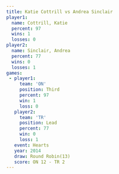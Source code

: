 ```yaml
---
title: Katie Cottrill vs Andrea Sinclair
player1:                
  name: Cottrill, Katie 
  percent: 97           
  wins: 1               
  losses: 0             
player2:                
  name: Sinclair, Andrea
  percent: 77           
  wins: 0               
  losses: 1             
games:
 - player1:         
     team: 'ON'     
     position: Third
     percent: 97    
     win: 1         
     loss: 0        
   player2:        
     team: 'TR'    
     position: Lead
     percent: 77   
     win: 0        
     loss: 1       
   event: Hearts        
   year: 2014           
   draw: Round Robin(13)
   score: ON 12 - TR 2  
---
```

